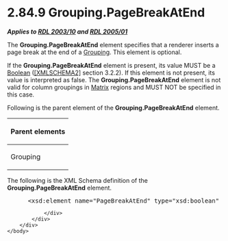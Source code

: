 <html dir="LTR" xmlns:mshelp="http://msdn.microsoft.com/mshelp" xmlns:ddue="http://ddue.schemas.microsoft.com/authoring/2003/5" xmlns:xlink="http://www.w3.org/1999/xlink" xmlns:tool="http://www.microsoft.com/tooltip">
    <head>
        <meta http-equiv="Content-Type" content="text/html; CHARSET=utf-8"></meta>
        <meta name="save" content="history"></meta>
        <title>2.84.9 Grouping.PageBreakAtEnd</title>
        <xml>
            <mshelp:toctitle title="2.84.9 Grouping.PageBreakAtEnd"></mshelp:toctitle>
            <mshelp:rltitle title="[MS-RDL]: Grouping.PageBreakAtEnd"></mshelp:rltitle>
            <mshelp:keyword index="A" term="35ebddd2-5644-4873-bb96-eca6fa37142d"></mshelp:keyword>
            <mshelp:attr name="DCSext.ContentType" value="open specification"></mshelp:attr>
            <mshelp:attr name="AssetID" value="35ebddd2-5644-4873-bb96-eca6fa37142d"></mshelp:attr>
            <mshelp:attr name="TopicType" value="kbRef"></mshelp:attr>
            <mshelp:attr name="DCSext.Title" value="[MS-RDL]: Grouping.PageBreakAtEnd" />
        </xml>
    </head>
    <body>
        <div id="header">
            <h1 class="heading">2.84.9 Grouping.PageBreakAtEnd</h1>
        </div>
        <div id="mainSection">
            <div id="mainBody">
                <div id="allHistory" class="saveHistory"></div>
                <div id="sectionSection0" class="section" name="collapseableSection">
                    

<p><b><i>Applies to </i></b><a href="a7e2ad00-07c8-4f6d-80ab-3ad55df7b233.htm"><b><i>RDL 2003/10</i></b></a><b>
<i>and </i></b><a href="3ebe2912-4958-4832-b391-cad1f5e13338.htm"><b><i>RDL 2005/01</i></b></a></p>

<p>The <b>Grouping.PageBreakAtEnd</b> element specifies that a
renderer inserts a page break at the end of a <a href="7d574154-eefe-4fc1-8b78-3a18b9350e87.htm">Grouping</a>. This element is
optional.</p>

<p>If the <b>Grouping.PageBreakAtEnd</b> element is present,
its value MUST be a <a href="4802fa14-3619-43fa-9898-3acab160a24c.htm">Boolean</a>
(<a href="https://go.microsoft.com/fwlink/?LinkId=90610">[XMLSCHEMA2]</a>
section 3.2.2). If this element is not present, its value is interpreted as
false. The <b>Grouping.PageBreakAtEnd</b> element is not valid for column
groupings in <a href="25419c0a-c7c6-43d7-8ca5-1af842666dcb.htm">Matrix</a>
regions and MUST NOT be specified in this case.</p>

<p>Following is the parent element of the <b>Grouping.PageBreakAtEnd</b>
element.</p>

<table>
 <thead>
  <tr>
   <th>
   <p>Parent elements</p>
   </th>
  </tr>
 </thead>
 <tr>
  <td>
  <p>Grouping</p>
  </td>
 </tr>
</table>

<p>The following is the XML Schema definition of the <b>Grouping.PageBreakAtEnd</b>
element.           </p>

<dl>
<dd>
<div><pre> &lt;xsd:element name=&quot;PageBreakAtEnd&quot; type=&quot;xsd:boolean&quot; minOccurs=&quot;0&quot; /&gt;
</pre></div>
</dd></dl>


                </div>
            </div>
        </div>
    </body>
</html>
